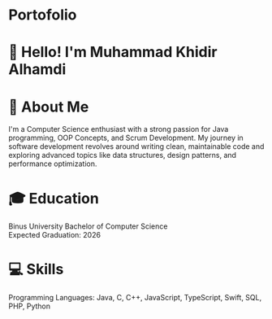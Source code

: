 # Portofolio


# 👋 Hello! I'm Muhammad Khidir Alhamdi

# 👨 About Me
I'm a Computer Science enthusiast with a strong
passion for Java programming, OOP Concepts, and Scrum Development. My journey in software development
revolves around writing clean, maintainable code
and exploring advanced topics like data structures,
design patterns, and performance optimization.

# 🎓 Education
Binus University
Bachelor of Computer Science <br>
Expected Graduation: 2026

# 💻 Skills
Programming Languages: Java, C, C++, JavaScript, TypeScript, Swift, SQL, PHP, Python
